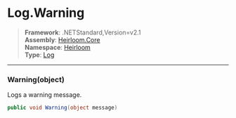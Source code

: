 # Log.Warning

> **Framework**: .NETStandard,Version=v2.1  
> **Assembly**: [Heirloom.Core][0]  
> **Namespace**: [Heirloom][0]  
> **Type**: [Log][1]

--------------------------------------------------------------------------------

### Warning(object)

Logs a warning message.

```cs
public void Warning(object message)
```

[0]: ../Heirloom.Core.md
[1]: Heirloom.Log.md
